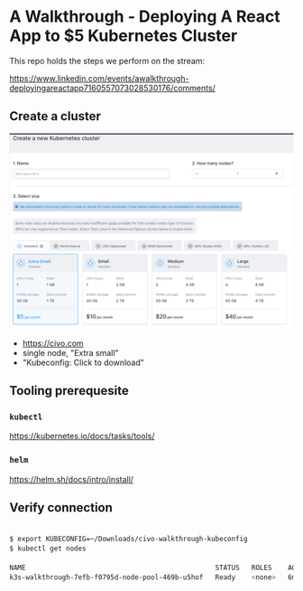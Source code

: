 # A Walkthrough - Deploying A React App to $5 Kubernetes Cluster

This repo holds the steps we perform on the stream:

https://www.linkedin.com/events/awalkthrough-deployingareactapp7160557073028530176/comments/

## Create a cluster

![Create a cluster](create-cluster.png)

- https://civo.com
- single node, "Extra small"
- "Kubeconfig: Click to download"

## Tooling prerequesite

### `kubectl`

https://kubernetes.io/docs/tasks/tools/

### `helm`

https://helm.sh/docs/intro/install/

## Verify connection

```bash

$ export KUBECONFIG=~/Downloads/civo-walkthrough-kubeconfig 
$ kubectl get nodes

NAME                                               STATUS   ROLES    AGE     VERSION
k3s-walkthrough-7efb-f0795d-node-pool-469b-u5hof   Ready    <none>   6m53s   v1.26.4+k3s1
```

